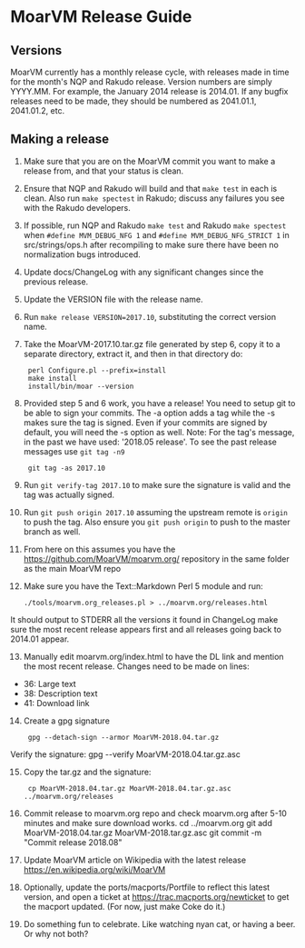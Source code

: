 # MoarVM Release Guide

## Versions

MoarVM currently has a monthly release cycle, with releases made in time for
the month's NQP and Rakudo release. Version numbers are simply YYYY.MM. For
example, the January 2014 release is 2014.01. If any bugfix releases need to
be made, they should be numbered as 2041.01.1, 2041.01.2, etc.

## Making a release

1. Make sure that you are on the MoarVM commit you want to make a release
   from, and that your status is clean.

2. Ensure that NQP and Rakudo will build and that `make test` in each is
   clean. Also run `make spectest` in Rakudo; discuss any failures you see
   with the Rakudo developers.

3. If possible, run NQP and Rakudo `make test` and Rakudo `make spectest` when
   `#define MVM_DEBUG_NFG 1` and `#define MVM_DEBUG_NFG_STRICT 1` in src/strings/ops.h
   after recompiling to make sure there have been no normalization bugs
   introduced.

4. Update docs/ChangeLog with any significant changes since the previous release.

5. Update the VERSION file with the release name.

6. Run `make release VERSION=2017.10`, substituting the correct version name.

7. Take the MoarVM-2017.10.tar.gz file generated by step 6, copy it to a separate directory,
   extract it, and then in that directory do:

        perl Configure.pl --prefix=install
        make install
        install/bin/moar --version

8. Provided step 5 and 6 work, you have a release! You need to setup git to be
   able to sign your commits. The -a option adds a tag while the -s makes sure
   the tag is signed. Even if your commits are signed by default, you will need
   the -s option as well.
   Note: For the tag's message, in the past we have used:
   '2018.05 release'. To see the past release messages use `git tag -n9`

        git tag -as 2017.10

9. Run `git verify-tag 2017.10` to make sure the signature is valid and the tag
   was actually signed.

10. Run `git push origin 2017.10` assuming the upstream remote is `origin` to push
    the tag. Also ensure you `git push origin` to push to the master branch as well.

11. From here on this assumes you have the https://github.com/MoarVM/moarvm.org/ repository in the same folder as the main MoarVM repo

12. Make sure you have the Text::Markdown Perl 5 module and run:

        ./tools/moarvm.org_releases.pl > ../moarvm.org/releases.html

   It should output to STDERR all the versions it found in ChangeLog make sure
   the most recent release appears first and all releases going back to 2014.01
   appear.

13. Manually edit moarvm.org/index.html to have the DL link and mention the most
    recent release.
    Changes need to be made on lines:
  - 36: Large text
  - 38: Description text
  - 41: Download link

14. Create a gpg signature

         gpg --detach-sign --armor MoarVM-2018.04.tar.gz

   Verify the signature:
         gpg --verify MoarVM-2018.04.tar.gz.asc

15. Copy the tar.gz and the signature:

         cp MoarVM-2018.04.tar.gz MoarVM-2018.04.tar.gz.asc ../moarvm.org/releases

16. Commit release to moarvm.org repo and check moarvm.org after 5-10 minutes and
    make sure download works.
         cd ../moarvm.org
         git add MoarVM-2018.04.tar.gz MoarVM-2018.tar.gz.asc
         git commit -m "Commit release 2018.08"

17. Update MoarVM article on Wikipedia with the latest release https://en.wikipedia.org/wiki/MoarVM

18. Optionally, update the ports/macports/Portfile to reflect this latest
   version, and open a ticket at https://trac.macports.org/newticket to get
   the macport updated. (For now, just make Coke do it.)

19. Do something fun to celebrate. Like watching nyan cat, or having a beer. Or
   why not both?
